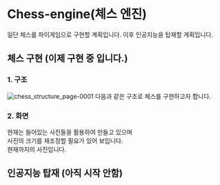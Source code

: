 # Chess-engine(체스 엔진)
일단 체스를 파이게임으로 구현할 계획입니다.
이후 인공지능을 탑재할 계획입니다.

## 체스 구현 (이제 구현 중 입니다.)
### 1. 구조
![chess_structure_page-0001](https://user-images.githubusercontent.com/70461240/210246385-c8828232-862a-4d41-955e-e3ac7265bee2.jpg)
다음과 같은 구조로 체스를 구현하고자 합니다.
### 2. 화면
현재는 들어있는 사진들을 활용하여 만들고 있으며    
사진의 크기를 재조정할 필요가 있어 보입니다.   
현재까지의 사진입니다.   
 




## 인공지능 탑재 (아직 시작 안함)
